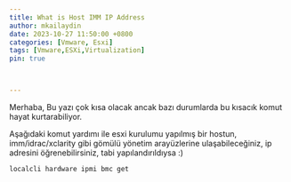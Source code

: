 ```yaml
---
title: What is Host IMM IP Address
author: mkailaydin
date: 2023-10-27 11:50:00 +0800
categories: [Vmware, Esxi]
tags: [Vmware,ESXi,Virtualization]
pin: true



---
```


Merhaba, Bu yazı çok kısa olacak ancak bazı durumlarda bu kısacık komut hayat kurtarabiliyor.

Aşağıdaki komut yardımı ile esxi kurulumu yapılmış bir hostun, imm/idrac/xclarity gibi gömülü yönetim arayüzlerine ulaşabileceğiniz, ip adresini öğrenebilirsiniz, tabi yapılandırıldıysa :)

```bash
localcli hardware ipmi bmc get

```
